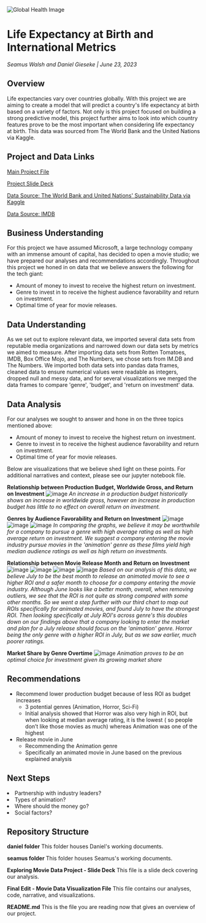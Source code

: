 
<img src="https://www.york.ac.uk/media/research/images/impactcasestudiesgeneral/global-health-challenges800x400.jpg" alt="Global Health Image" title="Global Health  Image">

# Life Expectancy at Birth and International Metrics
*Seamus Walsh and Daniel Gieseke  |  June 23, 2023*

## Overview
Life expectancies vary over countries globally. With this project we are aiming to create a model that will predict a country's life expectancy at birth based on a variety of factors. Not only is this project focused on building a strong predictive model, this project further aims to look into which country features prove to be the most important when considering life expectancy at birth. This data was sourced from The World Bank and the United Nations via Kaggle.

## Project and Data Links
<a href="https://github.com/DGieseke/Exploratory-Data-Analysis-Using-Movie-Data/blob/main/Final%20Edit%20-%20Movie%20Data%20Visualization%20Project.ipynb">Main Project File</a>

<a href="https://github.com/DGieseke/Exploratory-Data-Analysis-Using-Movie-Data/blob/main/Exploring%20Movie%20Data%20Project%20-%20Slide%20Deck%20-%2005.12.2023.pdf">Project Slide Deck</a>

<a href="https://www.kaggle.com/datasets/truecue/worldsustainabilitydataset?select=WorldSustainabilityDataset.csv">Data Source: The World Bank and United Nations' Sustainability Data via Kaggle</a>

<a href="https://www.imdb.com/">Data Source: IMDB</a>

## Business Understanding
For this project we have assumed Microsoft, a large technology company with an immense amount of capital, has decided to open a movie studio; we have prepared our analyses and recommendations accordingly.  Throughout this project we honed in on data that we believe answers the following for the tech giant:
<ul>
  <li>Amount of money to invest to receive the highest return on investment.</li>
  <li>Genre to invest in to receive the highest audience favorability and return on investment.</li>
  <li>Optimal time of year for movie releases.</li>
</ul>

## Data Understanding
As we set out to explore relevant data, we imported several data sets from reputable media organizations and narrowed down our data sets by metrics we aimed to measure.  After importing data sets from Rotten Tomatoes, IMDB, Box Office Mojo, and The Numbers, we chose sets from IM.DB and The Numbers.  We imported both data sets into pandas data frames, cleaned data to ensure numerical values were readable as integers, dropped null and messy data, and for several visualizations we merged the data frames to compare 'genre', 'budget', and 'return on investment' data.

## Data Analysis
For our analyses we sought to answer and hone in on the three topics mentioned above:
<ul>
  <li>Amount of money to invest to receive the highest return on investment.</li>
  <li>Genre to invest in to receive the highest audience favorability and return on investment.</li>
  <li>Optimal time of year for movie releases.</li>
</ul>

Below are visualizations that we believe shed light on these points.  For additional narratives and context, please see our jupyter notebook file.


**Relationship between Production Budget, Worldwide Gross, and Return on Investment**
![image](https://github.com/DGieseke/Exploratory-Data-Analysis-Using-Movie-Data/assets/130595612/b6cde90d-de0f-4b3e-966e-e1247264852d)
*An increase in a production budget historically shows an increase in worldwide gross, however an increase in production budget has little to no effect on overall return on investment.*


**Genres by Audience Favorability and Return on Investment**
![image](https://github.com/DGieseke/Exploratory-Data-Analysis-Using-Movie-Data/assets/130595612/31b5b674-e51b-4b89-b2b7-3956506cd488)
![image](https://github.com/DGieseke/Exploratory-Data-Analysis-Using-Movie-Data/assets/130595612/d26653b5-f054-45f8-8563-6f4b0dfba525)
![image](https://github.com/DGieseke/Exploratory-Data-Analysis-Using-Movie-Data/assets/130595612/ff4e156e-e4ed-456f-ad32-3e8d3bcd7238)
*In comparing the graphs, we believe it may be worthwhile for a company to pursue a genre with high average rating as well as high average return on investment. We suggest a company entering the movie industry pursue movies in the 'animation' genre as these films yield high median audience ratings as well as high return on investments.*

**Relationship between Movie Release Month and Return on Investment**
![image](https://github.com/DGieseke/Exploratory-Data-Analysis-Using-Movie-Data/assets/130595612/a3343dd7-2cf9-4fdf-90a6-103afcf7b8e0)
![image](https://github.com/DGieseke/Exploratory-Data-Analysis-Using-Movie-Data/assets/130595612/21627e14-1fe5-4bdd-8dd4-ad6a30b77bda)
![image](https://github.com/DGieseke/Exploratory-Data-Analysis-Using-Movie-Data/assets/32468677/f031e473-05a3-4c8b-afd1-29fc029fd9a2)
![image](https://github.com/DGieseke/Exploratory-Data-Analysis-Using-Movie-Data/assets/32468677/9a75a993-fa5e-4e15-bafb-d462dbc9a890)
*Based on our analysis of this data, we believe July to be the best month to release an animated movie to see a higher ROI and a safer month to choose for a company entering the movie industry. Although June looks like a better month, overall, when removing outliers, we see that the ROI is not quite as strong compared with some other months. So we went a step further with our third chart to map out ROIs specifically for animated movies, and found July to have the strongest ROI. Then looking specifically at July ROI's across genre's this doubles down on our findings above that a company looking to enter the market and plan for a July release should focus on the 'animation' genre. Horror being the only genre with a higher ROI in July, but as we saw earlier, much poorer ratings.*

**Market Share by Genre Overtime**
![image](https://github.com/DGieseke/Exploratory-Data-Analysis-Using-Movie-Data/assets/130595612/30f9c117-ee96-4af2-8a77-5847732195ea)
*Animation proves to be an optimal choice for investment given its growing market share*

## Recommendations
<ul>
<li>Recommend lower production budget because of less ROI as budget increases
<ul class="square">
  <li>3 potential genres (Animation, Horror, Sci-Fi)</li>
  <li>Initial analysis showed that Horror was also very high in ROI, but when looking at median average rating, it is the lowest ( so people don’t like those movies as much) whereas Animation was one of the highest</li></ul>
<li>Release movie in June
 <ul class="square">
   <li>Recommending the Animation genre</li>
   <li>Specifically an animated movie in June based on the previous explained analysis</li></ul>
</ul>

## Next Steps
<li>Partnership with industry leaders?
<li>Types of animation?
<li>Where should the money go?
<li>Social factors?

## Repository Structure
  <b>daniel folder</b> This folder houses Daniel's working documents.

  <b>seamus folder</b> This folder houses Seamus's working documents.
  
  <b>Exploring Movie Data Project - Slide Deck</b> This file is a slide deck covering our analysis.
  
  <b>Final Edit - Movie Data Visualization File</b> This file contains our analyses, code, narrative, and visualizations.
  
  <b>README.md</b> This is the file you are reading now that gives an overview of our project.
